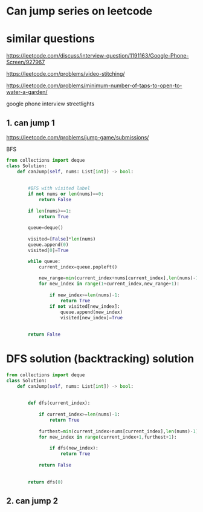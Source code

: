 # Can jump series on leetcode 


# similar questions 

https://leetcode.com/discuss/interview-question/1191163/Google-Phone-Screen/927967

 https://leetcode.com/problems/video-stitching/
 

https://leetcode.com/problems/minimum-number-of-taps-to-open-to-water-a-garden/

google phone interview streetlights


## 1. can jump 1 
https://leetcode.com/problems/jump-game/submissions/

BFS 

```python 
from collections import deque 
class Solution:
    def canJump(self, nums: List[int]) -> bool:
        
        
        #BFS with visited label 
        if not nums or len(nums)==0:
            return False 
        
        if len(nums)==1:
            return True 
        
        queue=deque()
        
        visited=[False]*len(nums)       
        queue.append(0)
        visited[0]=True 

        while queue:
            current_index=queue.popleft()
            
            new_range=min(current_index+nums[current_index],len(nums)-1)
            for new_index in range(1+current_index,new_range+1): 
                
                if new_index>=len(nums)-1:
                    return True 
                if not visited[new_index]:
                    queue.append(new_index)
                    visited[new_index]=True 
                
                
        return False 
```
# DFS solution (backtracking) solution 

```python 
from collections import deque 
class Solution:
    def canJump(self, nums: List[int]) -> bool:
        
        
        def dfs(current_index):
            
            if current_index>=len(nums)-1:
                return True 
            
            furthest=min(current_index+nums[current_index],len(nums)-1)
            for new_index in range(current_index+1,furthest+1):
                
                if dfs(new_index):
                    return True 
                
            return False 
                
        
        return dfs(0)
  ```
  
  
## 2. can jump 2 
